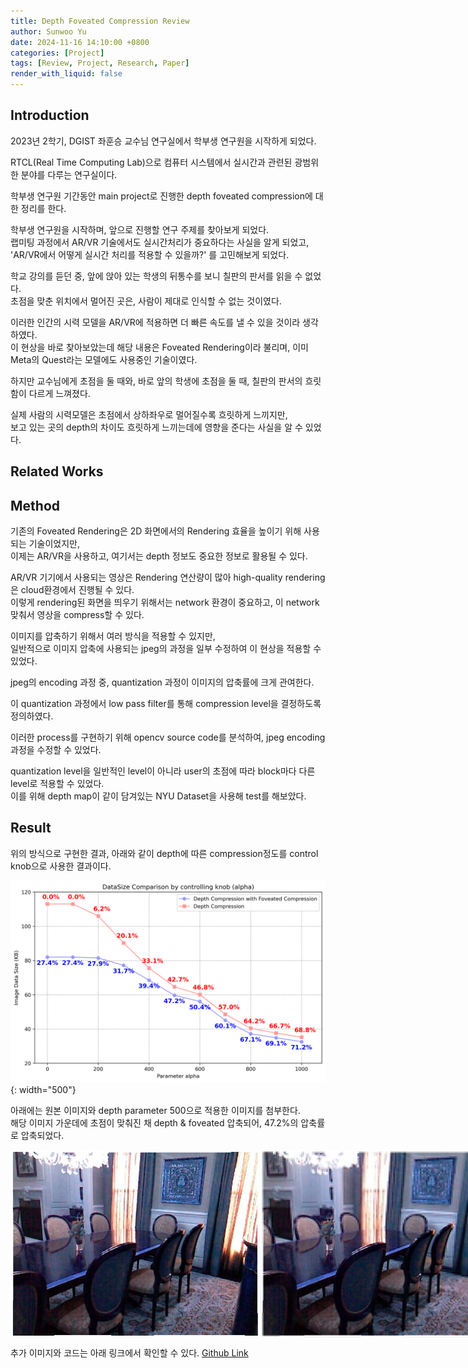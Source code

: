 ```yaml
---
title: Depth Foveated Compression Review
author: Sunwoo Yu
date: 2024-11-16 14:10:00 +0800
categories: [Project]
tags: [Review, Project, Research, Paper]
render_with_liquid: false
---
```


## Introduction
2023년 2학기, DGIST 좌훈승 교수님 연구실에서 학부생 연구원을 시작하게 되었다.

RTCL(Real Time Computing Lab)으로 컴퓨터 시스템에서 실시간과 관련된 광범위한 분야를 다루는 연구실이다.

학부생 연구원 기간동안 main project로 진행한 depth foveated compression에 대한 정리를 한다.
<br>

학부생 연구원을 시작하며, 앞으로 진행할 연구 주제를 찾아보게 되었다. <br>
랩미팅 과정에서 AR/VR 기술에서도 실시간처리가 중요하다는 사실을 알게 되었고, <br>
'AR/VR에서 어떻게 실시간 처리를 적용할 수 있을까?' 를 고민해보게 되었다.

학교 강의를 듣던 중, 앞에 앉아 있는 학생의 뒤통수를 보니 칠판의 판서를 읽을 수 없었다. <br>
초점을 맞춘 위치에서 멀어진 곳은, 사람이 제대로 인식할 수 없는 것이였다.

이러한 인간의 시력 모델을 AR/VR에 적용하면 더 빠른 속도를 낼 수 있을 것이라 생각하였다. <br>
이 현상을 바로 찾아보았는데 해당 내용은 Foveated Rendering이라 불리며, 이미 Meta의 Quest라는 모델에도 사용중인 기술이였다.

하지만 교수님에게 초점을 둘 때와, 바로 앞의 학생에 초점을 둘 때, 칠판의 판서의 흐릿함이 다르게 느껴졌다. <br>

실제 사람의 시력모델은 초점에서 상하좌우로 멀어질수록 흐릿하게 느끼지만, <br>
보고 있는 곳의 depth의 차이도 흐릿하게 느끼는데에 영향을 준다는 사실을 알 수 있었다.

## Related Works


## Method
기존의 Foveated Rendering은 2D 화면에서의 Rendering 효율을 높이기 위해 사용되는 기술이었지만, <br>
이제는 AR/VR을 사용하고, 여기서는 depth 정보도 중요한 정보로 활용될 수 있다.

AR/VR 기기에서 사용되는 영상은 Rendering 연산량이 많아 high-quality rendering은 cloud환경에서 진행될 수 있다. <br>
이렇게 rendering된 화면을 띄우기 위해서는 network 환경이 중요하고, 이 network 맞춰서 영상을 compress할 수 있다.

이미지를 압축하기 위해서 여러 방식을 적용할 수 있지만, <br>
일반적으로 이미지 압축에 사용되는 jpeg의 과정을 일부 수정하여 이 현상을 적용할 수 있었다.

jpeg의 encoding 과정 중, quantization 과정이 이미지의 압축률에 크게 관여한다.

이 quantization 과정에서 low pass filter를 통해 compression level을 결정하도록 정의하였다.

이러한 process를 구현하기 위해 opencv source code를 분석하여, jpeg encoding 과정을 수정할 수 있었다.

quantization level을 일반적인 level이 아니라 user의 초점에 따라 block마다 다른 level로 적용할 수 있었다. <br>
이를 위해 depth map이 같이 담겨있는 NYU Dataset을 사용해 test를 해보았다.


## Result
위의 방식으로 구현한 결과, 아래와 같이 depth에 따른 compression정도를 control knob으로 사용한 결과이다.

![Compression Result]( /assets/img/post/depth_foveated_compression/data_size_comparison.png ){: width="500"}

아래에는 원본 이미지와 depth parameter 500으로 적용한 이미지를 첨부한다. <br>
해당 이미지 가운데에 초점이 맞춰진 채 depth & foveated 압축되어, 47.2%의 압축률로 압축되었다.

<div style="display: flex; justify-content: space-around;">
    <img src="/assets/img/post/depth_foveated_compression/original_1448.jpg" alt="Original Image" width="400"/>
    <img src="/assets/img/post/depth_foveated_compression/DF_a500_1448.jpg" alt="Depth Foveated Compressed Image" width="400"/>
</div>

추가 이미지와 코드는 아래 링크에서 확인할 수 있다.
<a href = "https://github.com/Muakjwa/Depth_Foveated_Rendering"> Github Link </a>
